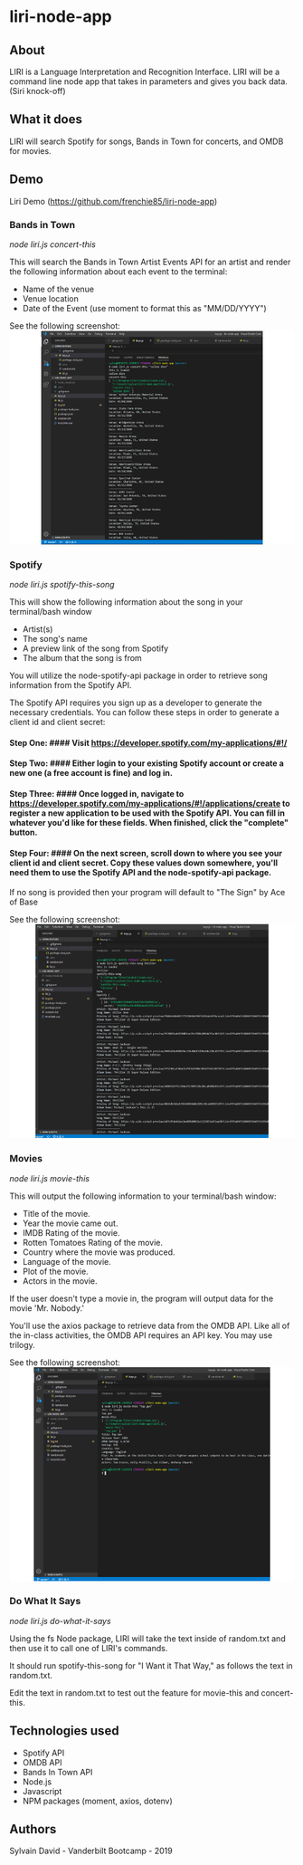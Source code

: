 # liri-node-app #

## About ##
LIRI is a Language Interpretation and Recognition Interface. LIRI will be a command line node app that takes in parameters and gives you back data. (Siri knock-off)

## What it does ##
LIRI will search Spotify for songs, Bands in Town for concerts, and OMDB for movies.

## Demo ##
Liri Demo (https://github.com/frenchie85/liri-node-app)

### Bands in Town ###
_node liri.js concert-this <insert Twitter handle>_

This will search the Bands in Town Artist Events API for an artist and render the following information about each event to the terminal:

* Name of the venue
* Venue location
* Date of the Event (use moment to format this as "MM/DD/YYYY")

See the following screenshot:
![](img/Slide1.PNG)

### Spotify ####
_node liri.js spotify-this-song <insert song title>_

This will show the following information about the song in your terminal/bash window

* Artist(s)
* The song's name
* A preview link of the song from Spotify
* The album that the song is from


You will utilize the node-spotify-api package in order to retrieve song information from the Spotify API.

The Spotify API requires you sign up as a developer to generate the necessary credentials. You can follow these steps in order to generate a client id and client secret:

#### Step One: #### Visit https://developer.spotify.com/my-applications/#!/

#### Step Two: #### Either login to your existing Spotify account or create a new one (a free account is fine) and log in.

#### Step Three: #### Once logged in, navigate to https://developer.spotify.com/my-applications/#!/applications/create to register a new application to be used with the Spotify API. You can fill in whatever you'd like for these fields. When finished, click the "complete" button.

#### Step Four: #### On the next screen, scroll down to where you see your client id and client secret. Copy these values down somewhere, you'll need them to use the Spotify API and the node-spotify-api package.

If no song is provided then your program will default to "The Sign" by Ace of Base

See the following screenshot:
![](img/Slide2.PNG)

### Movies ###
_node liri.js movie-this <insert movie title>_

This will output the following information to your terminal/bash window:

 * Title of the movie.
 * Year the movie came out.
 * IMDB Rating of the movie.
 * Rotten Tomatoes Rating of the movie.
 * Country where the movie was produced.
 * Language of the movie.
 * Plot of the movie.
 * Actors in the movie.
  
If the user doesn't type a movie in, the program will output data for the movie 'Mr. Nobody.'


You'll use the axios package to retrieve data from the OMDB API. Like all of the in-class activities, the OMDB API requires an API key. You may use trilogy.

See the following screenshot:
![](img/Slide3.PNG)

### Do What It Says ###
_node liri.js do-what-it-says_

Using the fs Node package, LIRI will take the text inside of random.txt and then use it to call one of LIRI's commands.

It should run spotify-this-song for "I Want it That Way," as follows the text in random.txt.

Edit the text in random.txt to test out the feature for movie-this and concert-this.

## Technologies used ##
* Spotify API
* OMDB API
* Bands In Town API
* Node.js
* Javascript
* NPM packages (moment, axios, dotenv)

## Authors ##
Sylvain David - Vanderbilt Bootcamp - 2019